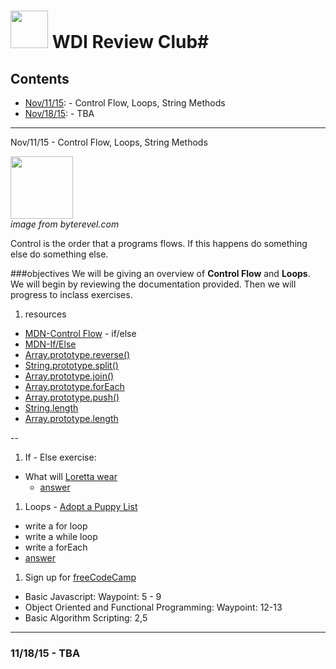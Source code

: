 # <img src="https://cloud.githubusercontent.com/assets/7833470/10423298/ea833a68-7079-11e5-84f8-0a925ab96893.png" width="60"> WDI Review Club#

## Contents
* <a href="#nov/11/15">Nov/11/15</a>: - Control Flow, Loops, String Methods
* <a href="#nov/18/15">Nov/18/15</a>: - TBA


---

<a href="#" name="nov/11/15"></a> Nov/11/15 - Control Flow, Loops, String Methods

<img src="http://www.byterevel.com/wp-content/uploads/2011/07/ifelse.png" width="100"><br> *image from byterevel.com*

Control is the order that a programs flows. If this happens do something else do something else.


###objectives
We will be giving an overview of **Control Flow**
and **Loops**. We will begin by reviewing the documentation provided. Then we will progress to inclass exercises.

1. resources
  * [MDN-Control Flow](https://developer.mozilla.org/en-US/docs/Web/JavaScript/Guide/Control_flow_and_error_handling) - if/else
  * [MDN-If/Else](https://developer.mozilla.org/en-US/docs/Web/JavaScript/Reference/Statements/if...else)
  * [Array.prototype.reverse()](https://developer.mozilla.org/en-US/docs/Web/JavaScript/Reference/Global_Objects/Array/reverse)
  * [String.prototype.split()](https://developer.mozilla.org/en-US/docs/Web/JavaScript/Reference/Global_Objects/String/split)
  * [Array.prototype.join()](https://developer.mozilla.org/en-US/docs/Web/JavaScript/Reference/Global_Objects/Array/join)
  * [Array.prototype.forEach](https://developer.mozilla.org/en-US/docs/Web/JavaScript/Reference/Global_Objects/Array/forEach)
  * [Array.prototype.push()](https://developer.mozilla.org/en-US/docs/Web/JavaScript/Reference/Global_Objects/Array/push)
  * [String.length](https://developer.mozilla.org/en-US/docs/Web/JavaScript/Reference/Global_Objects/String/length)
  * [Array.prototype.length](https://developer.mozilla.org/en-US/docs/Web/JavaScript/Reference/Global_Objects/Array/length)
  
  --
1. If - Else exercise:
  * What will [Loretta wear](https://gist.github.com/goodbedford/32d5d9e3ff20bcf0a4ef) 
    * [answer](https://gist.github.com/goodbedford/ab8a2461ca6600f5e9fb)
1. Loops - [Adopt a Puppy List](https://gist.github.com/goodbedford/0fc278e5b6275a709181)
  * write a for loop
  * write a while loop
  * write a forEach
  * [answer](https://gist.github.com/goodbedford/e4ae32f5d571e80d53c9)
1. Sign up for [freeCodeCamp](http://www.freecodecamp.com/map)
  * Basic Javascript: Waypoint: 5 - 9
  * Object Oriented and Functional Programming: Waypoint: 12-13
  * Basic Algorithm Scripting: 2,5




---

### <a name="nov/18/15">11/18/15 - TBA</a>